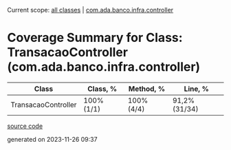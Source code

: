 Current scope: [all classes](../../index.md) | [com.ada.banco.infra.controller](../index.md)

Coverage Summary for Class: TransacaoController (com.ada.banco.infra.controller)
================================================================================

| Class | Class, % | Method, % | Line, % |
| --- | --- | --- | --- |
| TransacaoController | 100% (1/1) | 100% (4/4) | 91,2% (31/34) |

[source code](../../../src/main/java/com/ada/banco/infra/controller/TransacaoController.java)

generated on 2023-11-26 09:37